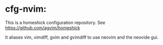 # cfg-nvim:

This is a homeshick configuration repository. See
https://github.com/agvim/homeshick

It aliases vim, vimdiff, gvim and gvimdiff to use neovim and the neovide gui.
